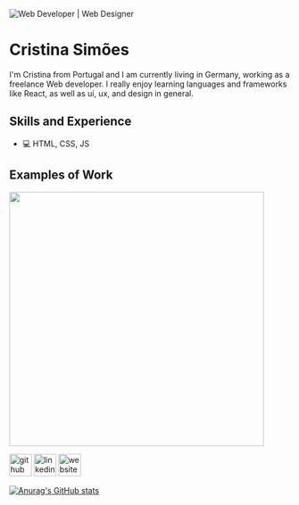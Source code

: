 ![Web Developer | Web Designer](https://media-exp1.licdn.com/dms/image/C5616AQG5rYVw_LAU9Q/profile-displaybackgroundimage-shrink_350_1400/0/1613919631748?e=1619654400&v=beta&t=ADG-ApKipT7_-Gr533iwt6MC4lgJ5--kqIQCvRHavzw)

# Cristina Simões

I'm Cristina from Portugal and I am currently living in Germany, working as a freelance Web developer. I really enjoy learning languages and frameworks like React, as well as ui, ux, and design in general. 

## Skills and Experience

* 💻 HTML, CSS, JS

## Examples of Work
<img src="https://github.com/cristinasimoes/cristinasimoes/blob/main/gif-portfolio.gif" width="456px" >


[<img src='https://cdn.jsdelivr.net/npm/simple-icons@3.0.1/icons/github.svg' alt='github' height='40'>](https://github.com/cristinasimoes)  [<img src='https://cdn.jsdelivr.net/npm/simple-icons@3.0.1/icons/linkedin.svg' alt='linkedin' height='40'>](https://www.linkedin.com/in/cristinapsimoes/)  [<img src='https://cdn.jsdelivr.net/npm/simple-icons@3.0.1/icons/icloud.svg' alt='website' height='40'>](https://www.simoeswebdevelopment.com/)  





[![Anurag's GitHub stats](https://github-readme-stats.vercel.app/api?username=cristinasimoes)](https://github.com/cristinasimoes/github-readme-stats)

